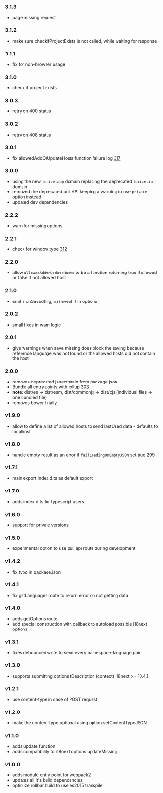 ### 3.1.3

- page missing request

### 3.1.2

- make sure checkIfProjectExists is not called, while waiting for response

### 3.1.1

- fix for non-browser usage

### 3.1.0

- check if project exists

### 3.0.3

- retry on 400 status

### 3.0.2

- retry on 408 status

### 3.0.1

- fix allowedAddOrUpdateHosts function failure log [317](https://github.com/locize/i18next-locize-backend/pull/317)

### 3.0.0

- using the new `locize.app` domain replacing the deprecated `locize.io` domain
- removed the deprecated pull API keeping a warning to use `private` option instead
- updated dev dependencies

### 2.2.2

- warn for missing options

### 2.2.1

- check for window type [312](https://github.com/locize/i18next-locize-backend/pull/312)

### 2.2.0

- allow `allowedAddOrUpdateHosts` to be a function returning true if allowed or false if not allowed host

### 2.1.0

- emit a onSaved(lng, ns) event if in options

### 2.0.2

- small fixes in warn logic

### 2.0.1

- give warnings when save missing does block the saving because reference language was not found or the allowed hosts did not contain the host

### 2.0.0

- removes deprecated jsnext:main from package.json
- Bundle all entry points with rollup [303](https://github.com/locize/i18next-locize-backend/pull/303)
- **note:** dist/es -> dist/esm, dist/commonjs -> dist/cjs (individual files -> one bundled file)
- removes bower finally

### v1.9.0

- allow to define a list of allowed hosts to send lastUsed data - defaults to localhost

### v1.8.0

- handle empty result as an error if `failLoadingOnEmptyJSON` set true [299](https://github.com/locize/i18next-locize-backend/pull/299)

### v1.7.1

- main export index.d.ts as default export

### v1.7.0

- adds index.d.ts for typescript users

### v1.6.0

- support for private versions

### v1.5.0

- experimental option to use pull api route during development

### v1.4.2

- fix typo in package.json

### v1.4.1

- fix getLanguages route to return error on not getting data

### v1.4.0

- adds getOptions route
- add special construction with callback to autoload possible i18next options.

### v1.3.1

- fixes debounced write to send every namespace-language pair

### v1.3.0

- supports submitting options tDescription (context) i18next >= 10.4.1

### v1.2.1

- use content-type in case of POST request

### v1.2.0

- make the content-type optional using option.setContentTypeJSON

### v1.1.0

- adds update function
- adds compatibility to i18next options updateMissing

### v1.0.0

- adds module entry point for webpack2
- updates all it's build dependencies
- optimize rollbar build to use es2015 transpile
